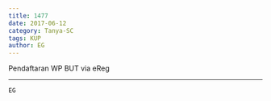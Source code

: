 ```yaml
---
title: 1477
date: 2017-06-12
category: Tanya-SC
tags: KUP
author: EG
---
```


Pendaftaran WP BUT via eReg

---



`EG`
